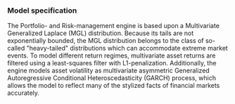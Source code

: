### Model specification
The Portfolio- and Risk-management engine is based upon a Multivariate Generalized Laplace (MGL) distribution. Because its tails are not exponentially bounded, the MGL distribution belongs to the class of so-called "heavy-tailed" distributions which can accommodate extreme market events. To model different return regimes, multivariate asset returns are filtered using a least-squares filter with L1-penalization. Additionally, the engine models asset volatility as multivariate asymmetric Generalized Autoregressive Conditional Heteroscedasticity (GARCH) process, which allows the model to reflect many of the stylized facts of financial markets accurately.
